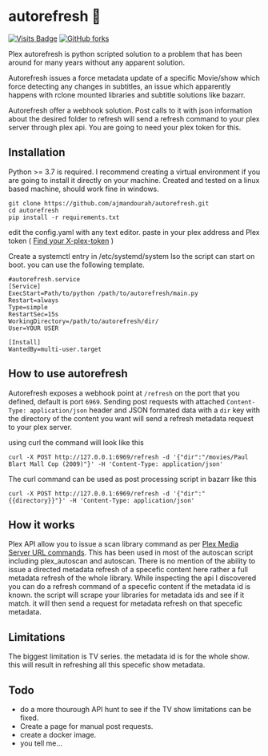 # autorefresh 🎥

[![Visits Badge](https://badges.pufler.dev/visits/ajmandourah/autorefresh)](https://badges.pufler.dev)  [![GitHub forks](https://img.shields.io/github/forks/ajmandourah/autorefresh)](https://github.com/ajmandourah/autorefresh/network)  

Plex autorefresh is python scripted solution to a problem that has been around for many years without any apparent solution.

Autorefresh issues a force metadata update of a specific Movie/show which force detecting any changes in subtitles, an issue which apparently happens with rclone mounted libraries and subtitle solutions like bazarr.

Autorefresh offer a webhook solution. Post calls to it with json information about the desired folder to refresh will send a refresh command to your plex server through plex api. You are going to need your plex token for this. 

## Installation
Python >= 3.7 is required. I recommend creating a virtual environment if you are going to install it directly on your machine. Created and tested on a linux based machine, should work fine in windows.

```
git clone https://github.com/ajmandourah/autorefresh.git
cd autorefresh
pip install -r requirements.txt
```
edit the config.yaml with any text editor. paste in your plex address and Plex token ( [Find your X-plex-token](https://support.plex.tv/articles/204059436-finding-an-authentication-token-x-plex-token/) )

Create a systemctl entry in /etc/systemd/system lso the script can start on boot. you can use the following template.

```
#autorefresh.service
[Service]
ExecStart=Path/to/python /path/to/autorefresh/main.py
Restart=always
Type=simple
RestartSec=15s
WorkingDirectory=/path/to/autorefresh/dir/
User=YOUR USER

[Install]
WantedBy=multi-user.target

```

## How to use autorefresh
Autorefresh exposes a webhook point at `/refresh` on the port that you defined, default is port `6969`. Sending post requests with attached `Content-Type: application/json` header and JSON formated data with a `dir` key with the directory of the content you want will send a refresh metadata request to your plex server.

using curl the command will look like this
```
curl -X POST http://127.0.0.1:6969/refresh -d '{"dir":"/movies/Paul Blart Mall Cop (2009)"}' -H 'Content-Type: application/json'
```

The curl command can be used as post processing script in bazarr like this

```
curl -X POST http://127.0.0.1:6969/refresh -d '{"dir":"{{directory}}"}' -H 'Content-Type: application/json'
```

## How it works
Plex API allow you to issue a scan library command as per [Plex Media Server URL commands](https://support.plex.tv/articles/201638786-plex-media-server-url-commands/). This has been used in most of the autoscan script including plex_autoscan and autoscan. There is no mention of the ability to issue a directed metadata refresh of a specefic content here rather a full metadata refresh of the whole library.
While inspecting the api I discovered you can do a refresh command of a specefic content if the metadata id is known. the script will scrape your libraries for metadata ids and see if it match. it will then send a request for metadata refresh on that specefic metadata.

## Limitations
The biggest limitation is TV series. the metadata id is for the whole show. this will result in refreshing all this specefic show metadata.

## Todo
- do a more thourough API hunt to see if the TV show limitations can be fixed.
- Create a page for manual post requests.
- create a docker image.
- you tell me...

